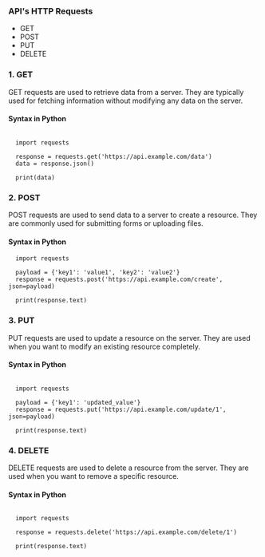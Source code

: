 ### API's HTTP Requests

- GET
- POST
- PUT
- DELETE

### 1. GET
GET requests are used to retrieve data from a server. They are typically used for fetching information without modifying any data on the server.
#### Syntax in Python
```

  import requests

  response = requests.get('https://api.example.com/data')
  data = response.json()

  print(data)

```

### 2. POST
POST requests are used to send data to a server to create a resource. They are commonly used for submitting forms or uploading files.
#### Syntax in Python
```
  import requests

  payload = {'key1': 'value1', 'key2': 'value2'}
  response = requests.post('https://api.example.com/create', json=payload)

  print(response.text)

```
### 3. PUT
PUT requests are used to update a resource on the server. They are used when you want to modify an existing resource completely.
#### Syntax in Python
```

  import requests

  payload = {'key1': 'updated_value'}
  response = requests.put('https://api.example.com/update/1', json=payload)

  print(response.text)

```

### 4. DELETE
DELETE requests are used to delete a resource from the server. They are used when you want to remove a specific resource.
#### Syntax in Python
```

  import requests
  
  response = requests.delete('https://api.example.com/delete/1')

  print(response.text)

```
